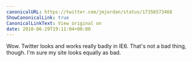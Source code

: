 ```yaml
---
canonicalURL: https://twitter.com/jmjordan/status/17356573468
ShowCanonicalLink: true
CanonicalLinkText: View original on
date: 2010-06-29T19:11:04+00:00
---
```

Wow. Twitter looks and works really badly in IE6. That's not a bad thing, though. I'm sure my site looks equally as bad.
